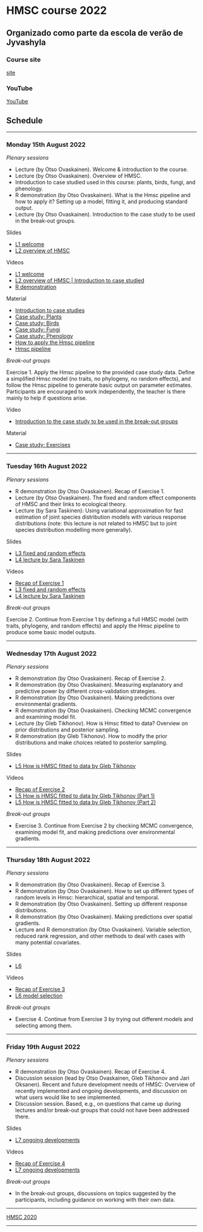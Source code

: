 #  HMSC course 2022

## Organizado como parte da escola de verão de Jyvashyla

### Course site

[site](https://www.helsinki.fi/en/researchgroups/statistical-ecology/software/hmsc)

### YouTube

[YouTube](https://www.youtube.com/channel/UCgSflScNO81Nxw39rTLMZXw)

## Schedule

---

### Monday 15th August 2022

*Plenary sessions*

- Lecture (by Otso Ovaskainen). Welcome & introduction to the course.
- Lecture (by Otso Ovaskainen). Overview of HMSC.
- Introduction to case studied used in this course: plants, birds, fungi, and phenology.
- R demonstration (by Otso Ovaskainen). What is the Hmsc pipeline and how to apply it? Setting up a model, fitting it, and producing standard output.
- Lecture (by Otso Ovaskainen). Introduction to the case study to be used in the break-out groups.

Slides
- [L1 welcome](https://raw.githubusercontent.com/mauriciovancine/hmsc-2022/main/01_lectures/L1%20welcome.pdf)
- [L2 overview of HMSC](https://raw.githubusercontent.com/mauriciovancine/hmsc-2022/main/01_lectures/L2%20overview%20of%20HMSC.pdf)

Videos
- [L1 welcome](https://youtu.be/USqztEnJxyw)
- [L2 overview of HMSC | Introduction to case studied](https://youtu.be/qMZKYHcXoKw)
- [R demonstration](https://youtu.be/duPLbotR054)

Material
- [Introduction to case studies](https://www.helsinki.fi/assets/drupal/2022-08/Introduction%20to%20case%20studies.pdf)
- [Case study: Plants](https://www.dropbox.com/s/4oqs0p539j19yu5/case%20study%20plants.zip?dl=0)
- [Case study: Birds](https://www.dropbox.com/s/cwp7euhanvjhqxi/case%20study%20birds.zip?dl=0)
- [Case study: Fungi](https://www.dropbox.com/s/wa7zei3lkndp78e/case%20study%20fungi.zip?dl=0)
- [Case study: Phenology](https://www.dropbox.com/s/jobahs38mh40eyg/case%20study%20phenology.zip?dl=0)
- [How to apply the Hmsc pipeline](https://www.helsinki.fi/assets/drupal/2022-08/How%20to%20apply%20the%20Hmsc%20pipeline.pdf)
- [Hmsc pipeline](https://www.dropbox.com/s/08ptxne82x7bpqd/Hmsc%20pipeline.zip?dl=0)

*Break-out groups*

Exercise 1. Apply the Hmsc pipeline to the provided case study data. Define a simplified Hmsc model (no traits, no phylogeny, no random effects), and follow the Hmsc pipeline to generate basic output on parameter estimates. Participants are encouraged to work independently, the teacher is there mainly to help if questions arise.

Video
- [Introduction to the case study to be used in the break-out groups](https://youtu.be/duPLbotR054?t=2520)

Material
- [Case study: Exercises](https://www.dropbox.com/s/xqlx2t1brr7p9mx/case%20study%20exercises.zip?dl=0)

---

### Tuesday 16th August 2022

*Plenary sessions*

- R demonstration (by Otso Ovaskainen). Recap of Exercise 1.
- Lecture (by Otso Ovaskainen). The fixed and random effect components of HMSC and their links to ecological theory.
- Lecture (by Sara Taskinen): Using variational approximation for fast estimation of joint species distribution models with various response distributions (note: this lecture is not related to HMSC but to joint species distribution modelling more generally).

Slides
- [L3 fixed and random effects](https://raw.githubusercontent.com/mauriciovancine/hmsc-2022/main/01_lectures/L3%20fixed%20and%20random%20effects.pdf)
- [L4 lecture by Sara Taskinen](https://raw.githubusercontent.com/mauriciovancine/hmsc-2022/main/01_lectures/L4%20lecture%20by%20Sara%20Taskinen.pdf)

Videos
- [Recap of Exercise 1](https://youtu.be/N4nxpPLgx9M)
- [L3 fixed and random effects](https://youtu.be/N4nxpPLgx9M?t=4682)
- [L4 lecture by Sara Taskinen](https://youtu.be/8lm3DErb2mY)

*Break-out groups*

Exercise 2. Continue from Exercise 1 by defining a full HMSC model (with traits, phylogeny, and random effects) and apply the Hmsc pipeline to produce some basic model outputs.

---

### Wednesday 17th August 2022

*Plenary sessions*

- R demonstration (by Otso Ovaskainen). Recap of Exercise 2.
- R demonstration (by Otso Ovaskainen). Measuring explanatory and predictive power by different cross-validation strategies.
- R demonstration (by Otso Ovaskainen). Making predictions over environmental gradients.
- R demonstration (by Otso Ovaskainen). Checking MCMC convergence and examining model fit.
- Lecture (by Gleb Tikhonov). How is Hmsc fitted to data? Overview on prior distributions and posterior sampling.
- R demonstration (by Gleb Tikhonov). How to modify the prior distributions and make choices related to posterior sampling.

Slides
- [L5 How is HMSC fitted to data by Gleb Tikhonov](https://raw.githubusercontent.com/mauriciovancine/hmsc-2022/main/01_lectures/L5%20How%20is%20HMSC%20fitted%20to%20data.pdf)

Videos
- [Recap of Exercise 2](https://youtu.be/_zylFuNq7Pk)
- [L5 How is HMSC fitted to data by Gleb Tikhonov (Part 1)](https://youtu.be/2y7NnEEGFcc)
- [L5 How is HMSC fitted to data by Gleb Tikhonov (Part 2)](https://youtu.be/qLeQy8l_H_k)

*Break-out groups*

- Exercise 3. Continue from Exercise 2 by checking MCMC convergence, examining model fit, and making predictions over environmental gradients.

---

### Thursday 18th August 2022

*Plenary sessions*

- R demonstration (by Otso Ovaskainen). Recap of Exercise 3.
- R demonstration (by Otso Ovaskainen). How to set up different types of random levels in Hmsc: hierarchical, spatial and temporal.
- R demonstration (by Otso Ovaskainen). Setting up different response distributions.
- R demonstration (by Otso Ovaskainen). Making predictions over spatial gradients.
- Lecture and R demonstration (by Otso Ovaskainen). Variable selection, reduced rank regression, and other methods to deal with cases with many potential covariates.

Slides
- [L6](https://raw.githubusercontent.com/mauriciovancine/hmsc-2022/main/01_lectures/L6%20model%20selection.pdf)

Videos
- [Recap of Exercise 3](https://youtu.be/ly2-8uEJ5HI)
- [L6 model selection](https://youtu.be/LIYsdagKQ6E)

*Break-out groups*

- Exercise 4. Continue from Exercise 3 by trying out different models and selecting among them.

---

### Friday 19th August 2022

*Plenary sessions*

- R demonstration (by Otso Ovaskainen). Recap of Exercise 4.
- Discussion session (lead by Otso Ovaskainen, Gleb Tikhonov and Jari Oksanen). Recent and future development needs of HMSC: Overview of recently implemented and ongoing developments, and discussion on what users would like to see implemented.
- Discussion session. Based, e.g., on questions that came up during lectures and/or break-out groups that could not have been addressed there.

Slides
- [L7 ongoing developments](https://raw.githubusercontent.com/mauriciovancine/hmsc-2022/main/01_lectures/L7%20ongoing%20developments.pdf)

Videos
- [Recap of Exercise 4](https://youtu.be/nZy-ic6j4bI)
- [L7 ongoing developments]()

*Break-out groups*

- In the break-out groups, discussions on topics suggested by the participants, including guidance on working with their own data.

---

[HMSC 2020](https://github.com/mauriciovancine/hmsc-2020)

---
